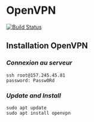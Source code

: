 # OpenVPN

[![Build Status](https://travis-ci.org/joemccann/dillinger.svg?branch=master)](https://travis-ci.org/joemccann/dillinger)

## Installation OpenVPN

### _Connexion au serveur_

````shell
ssh root@157.245.45.81
password: Passw0Rd
````
### _Update and Install_
````shell
sudo apt update
sudo apt install openvpn
````

